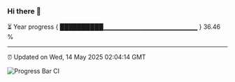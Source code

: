 ### Hi there 👋

⏳ Year progress { ██████████▁▁▁▁▁▁▁▁▁▁▁▁▁▁▁▁▁▁▁▁ } 36.46 %

---

⏰ Updated on Wed, 14 May 2025 02:04:14 GMT

![Progress Bar CI](https://github.com/DhruviPatel157/GitHub-Actions-Demo/workflows/Progress%20Bar%20CI/badge.svg)
